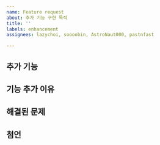 ```yaml
---
name: Feature request
about: 추가 기능 구현 목적
title: ''
labels: enhancement
assignees: lazychoi, soooobin, AstroNaut000, pastnfast

---
```


## 추가 기능


## 기능 추가 이유


## 해결된 문제


## 첨언

